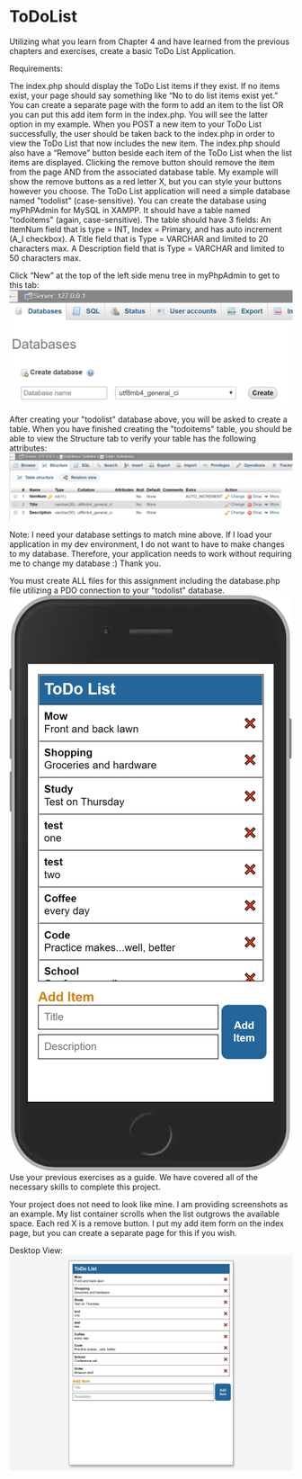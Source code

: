 # ToDoList
Utilizing what you learn from Chapter 4 and have learned from the previous chapters and exercises, create a basic ToDo List Application.

Requirements:

The index.php should display the ToDo List items if they exist. If no items exist, your page should say something like “No to do list items exist yet.”
You can create a separate page with the form to add an item to the list OR you can put this add item form in the index.php. You will see the latter option in my example.
When you POST a new item to your ToDo List successfully, the user should be taken back to the index.php in order to view the ToDo List that now includes the new item.
The index.php should also have a “Remove” button beside each item of the ToDo List when the list items are displayed. Clicking the remove button should remove the item from the page AND from the associated database table. My example will show the remove buttons as a red letter X, but you can style your buttons however you choose.
The ToDo List application will need a simple database named "todolist" (case-sensitive). You can create the database using myPhPAdmin for MySQL in XAMPP. It should have a table named "todoitems" (again, case-sensitive). The table should have 3 fields: 
An ItemNum field that is type = INT, Index = Primary, and has auto increment (A_I checkbox).
A Title field that is Type = VARCHAR and  limited to 20 characters max. 
A Description field that is Type = VARCHAR and  limited to 50 characters max.


Click “New” at the top of the left side menu tree in myPhpAdmin to get to this tab:
![picture 1](/01.PNG?raw=true "")




After creating your "todolist" database above, you will be asked to create a table. When you have finished creating the "todoitems" table, you should be able to view the Structure tab to verify your table has the following attributes:
![picture 2](/02.PNG?raw=true "")



Note: I need your database settings to match mine above. If I load your application in my dev environment, I do not want to have to make changes to my database. Therefore, your application needs to work without requiring me to change my database :) Thank you.

 

You must create ALL files for this assignment including the database.php file utilizing a PDO connection to your "todolist" database.
![mobile view](/phone.PNG?raw=true "")
Use your previous exercises as a guide. We have covered all of the necessary skills to complete this project.

Your project does not need to look like mine. I am providing screenshots as an example. My list container scrolls when the list outgrows the available space. Each red X is a remove button. I put my add item form on the index page, but you can create a separate page for this if you wish. 




Desktop View:
![desktop view](/desktop.PNG?raw=true "")
